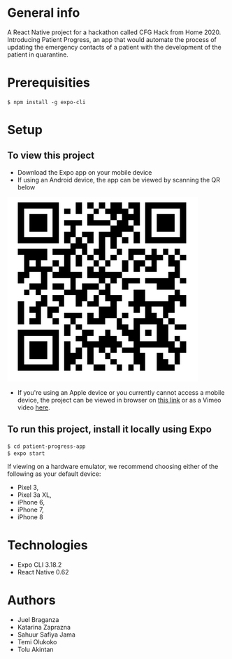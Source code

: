 # General info
A React Native project for a hackathon called CFG Hack from Home 2020. Introducing Patient Progress, an app that would automate the process of updating the emergency contacts of a patient with the development of the patient in quarantine.

# Prerequisities
```
$ npm install -g expo-cli
```

# Setup
## To view this project 
* Download the Expo app on your mobile device 
* If using an Android device, the app can be viewed by scanning the QR below 
<img src="assets/qrcode.png">

* If you're using an Apple device or you currently cannot access a mobile device, the project can be viewed in browser on <a href="https://expo.io/@kate97z/patient-progress-app">this link</a> or as a Vimeo video <a href="https://expo.io/@kate97z/patient-progress-app">here</a>.

## To run this project, install it locally using Expo
```
$ cd patient-progress-app
$ expo start 
```
If viewing on a hardware emulator, we recommend choosing either of the following as your default device:
- Pixel 3,
- Pixel 3a XL,
- iPhone 6,
- iPhone 7,
- iPhone 8 

# Technologies
* Expo CLI 3.18.2
* React Native 0.62

# Authors
* Juel Braganza 
* Katarina Zaprazna 
* Sahuur Safiya Jama 
* Temi Olukoko 
* Tolu Akintan 